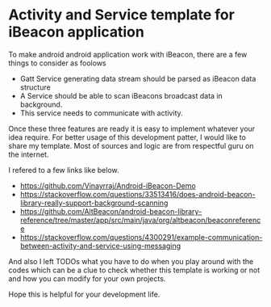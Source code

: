 # Activity and Service template for iBeacon application

To make android android application work with iBeacon, there are a few things to consider as foolows
* Gatt Service generating data stream should be parsed as iBeacon data structure 
* A Service should be able to scan iBeacons broadcast data in background.
* This service needs to communicate with activity.

Once these three features are ready it is easy to implement whatever your idea require. For better usage of this development patter, I would like to share my template.
Most of sources and logic are from respectful guru on the internet.

I refered to a few links like below.
* https://github.com/Vinayrraj/Android-iBeacon-Demo
* https://stackoverflow.com/questions/33513416/does-android-beacon-library-really-support-background-scanning
* https://github.com/AltBeacon/android-beacon-library-reference/tree/master/app/src/main/java/org/altbeacon/beaconreference
* https://stackoverflow.com/questions/4300291/example-communication-between-activity-and-service-using-messaging

And also I left TODOs what you have to do when you play around with the codes which can be a clue to check whether this template is working or not and how you can modify for your own projects.

Hope this is helpful for your development life.